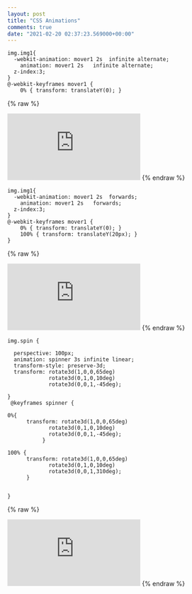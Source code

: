 ```yaml
---
layout: post
title: "CSS Animations"
comments: true
date: "2021-02-20 02:37:23.569000+00:00"
---
```



```
img.img1{
  -webkit-animation: mover1 2s  infinite alternate;
    animation: mover1 2s   infinite alternate;
  z-index:3;
}
@-webkit-keyframes mover1 {
    0% { transform: translateY(0); }
```
{% raw %}
<iframe id="myIframe0" style="border:none;" src="https://crashlaker.github.io/assets/posts_iframe/FKoRBlTm8-0.html"></iframe>
<script>
setTimeout(() => {let myiframe = iFrameResize({ log: true, enablePublicMethods: true }, '#myIframe0');
                setTimeout() => {
                    myiframe.close()
                }, 2000)
        }, 1000)
</script>
{% endraw %}
    

```
img.img1{
  -webkit-animation: mover1 2s  forwards;
    animation: mover1 2s   forwards;
  z-index:3;
}
@-webkit-keyframes mover1 {
    0% { transform: translateY(0); }
    100% { transform: translateY(20px); }
}

```
{% raw %}
<iframe id="myIframe1" style="border:none;" src="https://crashlaker.github.io/assets/posts_iframe/FKoRBlTm8-1.html"></iframe>
<script>
setTimeout(() => {let myiframe = iFrameResize({ log: true, enablePublicMethods: true }, '#myIframe1');
                setTimeout() => {
                    myiframe.close()
                }, 2000)
        }, 1000)
</script>
{% endraw %}
    

```
img.spin {

  perspective: 100px;
  animation: spinner 3s infinite linear;
  transform-style: preserve-3d;
  transform: rotate3d(1,0,0,65deg)
             rotate3d(0,1,0,10deg)
             rotate3d(0,0,1,-45deg);

}
 @keyframes spinner {

0%{
      transform: rotate3d(1,0,0,65deg)
             rotate3d(0,1,0,10deg)
             rotate3d(0,0,1,-45deg);
           }

100% {
      transform: rotate3d(1,0,0,65deg)
             rotate3d(0,1,0,10deg)
             rotate3d(0,0,1,310deg);
      }


}

```
{% raw %}
<iframe id="myIframe2" style="border:none;" src="https://crashlaker.github.io/assets/posts_iframe/FKoRBlTm8-2.html"></iframe>
<script>
setTimeout(() => {let myiframe = iFrameResize({ log: true, enablePublicMethods: true }, '#myIframe2');
                setTimeout() => {
                    myiframe.close()
                }, 2000)
        }, 1000)
</script>
{% endraw %}
    